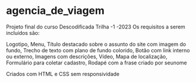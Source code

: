 # agencia_de_viagem
Projeto final do curso Descodificada Trilha -1 -2023
Os requisitos a serem incluídos são:

Logotipo,
Menu,
Título destacado sobre o assunto do site com imagem do fundo,
Trecho de texto com plano de fundo colorido,
Botão com link interno ou externo,
Imagens com descrições,
Vídeo,
Mapa de localização,
Formulário para coletar cadastro,
Rodapé com a frase criado por seunome

Criados com HTML e CSS sem responsividade 
